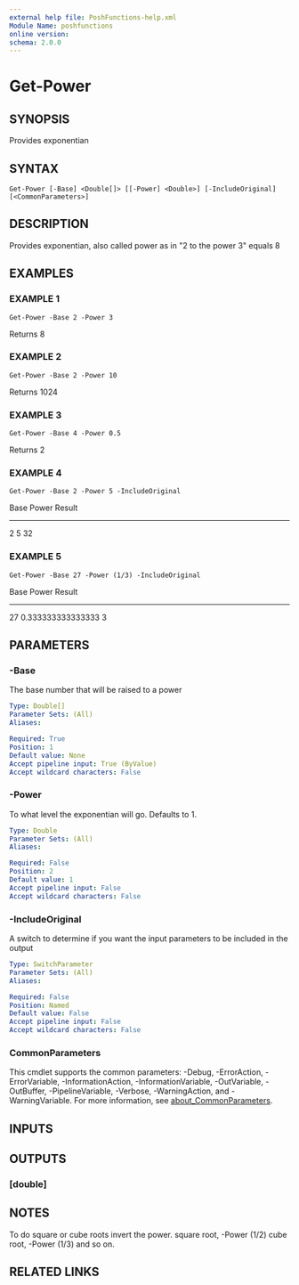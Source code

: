 ```yaml
---
external help file: PoshFunctions-help.xml
Module Name: poshfunctions
online version:
schema: 2.0.0
---
```


# Get-Power

## SYNOPSIS
Provides exponentian

## SYNTAX

```
Get-Power [-Base] <Double[]> [[-Power] <Double>] [-IncludeOriginal] [<CommonParameters>]
```

## DESCRIPTION
Provides exponentian, also called power as in "2 to the power 3" equals 8

## EXAMPLES

### EXAMPLE 1
```
Get-Power -Base 2 -Power 3
```

Returns 8

### EXAMPLE 2
```
Get-Power -Base 2 -Power 10
```

Returns 1024

### EXAMPLE 3
```
Get-Power -Base 4 -Power 0.5
```

Returns 2

### EXAMPLE 4
```
Get-Power -Base 2 -Power 5 -IncludeOriginal
```

Base Power Result
---- ----- ------
2     5     32

### EXAMPLE 5
```
Get-Power -Base 27 -Power (1/3) -IncludeOriginal
```

Base             Power Result
----             ----- ------
27 0.333333333333333      3

## PARAMETERS

### -Base
The base number that will be raised to a power

```yaml
Type: Double[]
Parameter Sets: (All)
Aliases:

Required: True
Position: 1
Default value: None
Accept pipeline input: True (ByValue)
Accept wildcard characters: False
```

### -Power
To what level the exponentian will go.
Defaults to 1.

```yaml
Type: Double
Parameter Sets: (All)
Aliases:

Required: False
Position: 2
Default value: 1
Accept pipeline input: False
Accept wildcard characters: False
```

### -IncludeOriginal
A switch to determine if you want the input parameters to be included in the output

```yaml
Type: SwitchParameter
Parameter Sets: (All)
Aliases:

Required: False
Position: Named
Default value: False
Accept pipeline input: False
Accept wildcard characters: False
```

### CommonParameters
This cmdlet supports the common parameters: -Debug, -ErrorAction, -ErrorVariable, -InformationAction, -InformationVariable, -OutVariable, -OutBuffer, -PipelineVariable, -Verbose, -WarningAction, and -WarningVariable. For more information, see [about_CommonParameters](http://go.microsoft.com/fwlink/?LinkID=113216).

## INPUTS

## OUTPUTS

### [double]
## NOTES
To do square or cube roots invert the power.
    square root, -Power (1/2)
    cube root, -Power (1/3)
and so on.

## RELATED LINKS

